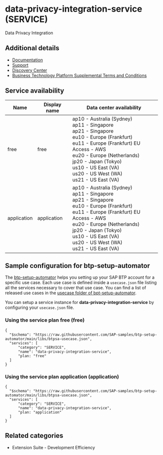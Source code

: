 # data-privacy-integration-service (SERVICE)

Data Privacy Integration

## Additional details
- [Documentation](https://help.sap.com/viewer/product/DATA_PRIVACY_INTEGRATION/SHIP/en-US)
- [Support](https://help.sap.com/viewer/313a456d8f6c47289945699fbf5ab0c6/DEV/en-US)
- [Discovery Center](https://discovery-center.cloud.sap/serviceCatalog/data-privacy-integration)
- [Business Technology Platform Supplemental Terms and Conditions](https://www.sap.com/about/trust-center/agreements/cloud/cloud-services.html?tag=language:english&search=Supplement%20Business%20Technology%20Platform&sort=latest_desc)

## Service availability

| Name | Display name | Data center availability  |
|------|----------------|---------------------------|
|  free  |  free  | ap10 - Australia (Sydney)<br> ap11 - Singapore<br> ap21 - Singapore<br> eu10 - Europe (Frankfurt)<br> eu11 - Europe (Frankfurt) EU Access - AWS<br> eu20 - Europe (Netherlands)<br> jp20 - Japan (Tokyo)<br> us10 - US East (VA)<br> us20 - US West (WA)<br> us21 - US East (VA)  |
|  application  |  application  | ap10 - Australia (Sydney)<br> ap11 - Singapore<br> ap21 - Singapore<br> eu10 - Europe (Frankfurt)<br> eu11 - Europe (Frankfurt) EU Access - AWS<br> eu20 - Europe (Netherlands)<br> jp20 - Japan (Tokyo)<br> us10 - US East (VA)<br> us20 - US West (WA)<br> us21 - US East (VA)  |

## Sample configuration for btp-setup-automator

The [btp-setup-automator](https://github.com/SAP-samples/btp-setup-automator) helps you setting up your SAP BTP account for a specific use case. Each use case is defined inside a `usecase.json` file listing all the services necessary to cover that use case. You can find a list of released use cases in the [usecase folder of bpt-setup-automator](https://github.com/SAP-samples/btp-setup-automator/tree/main/usecases).

You can setup a service instance for **data-privacy-integration-service** by configuring your `usecase.json` file.

### Using the service plan **free** (free)

````
{
  "$schema": "https://raw.githubusercontent.com/SAP-samples/btp-setup-automator/main/libs/btpsa-usecase.json",
  "services": [
      "category": "SERVICE",
      "name": "data-privacy-integration-service",
      "plan: "free"
  ]
}
````

### Using the service plan **application** (application)

````
{
  "$schema": "https://raw.githubusercontent.com/SAP-samples/btp-setup-automator/main/libs/btpsa-usecase.json",
  "services": [
      "category": "SERVICE",
      "name": "data-privacy-integration-service",
      "plan: "application"
  ]
}
````


## Related categories
- Extension Suite - Development Efficiency